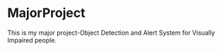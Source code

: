 # MajorProject
This is my major project-Object Detection and Alert System for Visually Impaired people.
